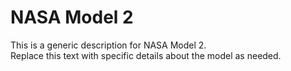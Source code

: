 # NASA Model 2

This is a generic description for NASA Model 2.  
Replace this text with specific details about the model as needed.
